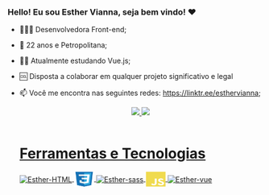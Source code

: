 ### Hello! Eu sou Esther Vianna, seja bem vindo! ❤️

- 👩🏽‍💻 Desenvolvedora Front-end;
- 💫 22 anos e Petropolitana;
- ✍🏽 Atualmente estudando Vue.js;
- 🆒 Disposta a colaborar em qualquer projeto significativo e legal
- 📫 Você me encontra nas seguintes redes: https://linktr.ee/esthervianna;

  <div align="center">
    <a href="https://github.com/EstherVianna">
    <img height="180em" src="https://github-readme-stats.vercel.app/api?username=EstherVianna&show_icons=true&theme=buefy&include_all_commits=true&count_private=true"/>
    <img height="180em" src="https://github-readme-stats.vercel.app/api/top-langs/?username=EstherVianna&layout=compact&langs_count=7&theme=buefy"/>
  </div>
  <div style="display: inline_block"> <br>
    <h1>Ferramentas e Tecnologias</h1>
    <img align="center" alt="Esther-HTML" height="30" width="40" src="https://cdn.jsdelivr.net/gh/devicons/devicon/icons/html5/html5-original.svg">
    <img align="center" alt="Esther-CSS" height="30" width="40" src="https://raw.githubusercontent.com/devicons/devicon/master/icons/css3/css3-original.svg">
    <img  align="center" alt="Esther-sass" height="30" width="40" src="https://cdn.jsdelivr.net/gh/devicons/devicon/icons/sass/sass-original.svg">
    <img align="center" alt="Esther-Js" height="30" width="40" src="https://raw.githubusercontent.com/devicons/devicon/master/icons/javascript/javascript-plain.svg">
    <img align="center" alt="Esther-vue" height="30" width="40" src="https://cdn.jsdelivr.net/gh/devicons/devicon/icons/vuejs/vuejs-original.svg">
    
  </div>
